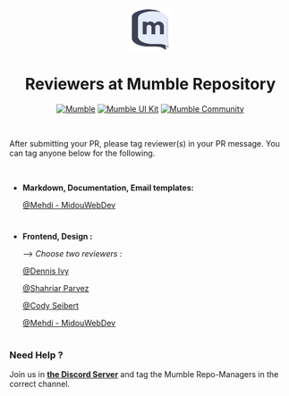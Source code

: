 #

<div align="center">
<img src="./frontend/public/android-chrome-512x512.png" width="15%">
<h1>Reviewers at Mumble Repository</h1>

<a href="https://www.mumble.dev">![Mumble](https://img.shields.io/badge/Mumble-Live%20Demo-9cf?style=for-the-badge)</a>
<a href="http://mumble-lp.s3-website-us-west-2.amazonaws.com/">![Mumble UI Kit](https://img.shields.io/badge/Mumble-UI%20Kit-orange?style=for-the-badge)</a>
<a href="https://discord.gg/9Du4KUY3dE">![Mumble Community](https://img.shields.io/discord/825371211399692308?label=Mumble%20Community&style=for-the-badge&logo=Discord)</a>

</div>

<br/>

After submitting your PR, please tag reviewer(s) in your PR message. You can tag anyone below for the following.

<br/>

- **Markdown, Documentation, Email templates:** 

   [@Mehdi - MidouWebDev](https://github.com/MidouWebDev)

#

- **Frontend, Design :**

  --> *Choose two reviewers :*

  [@Dennis Ivy](https://github.com/divanov11)

  [@Shahriar Parvez](https://github.com/Mr-spShuvo)

  [@Cody Seibert](https://github.com/codyseibert)

  [@Mehdi - MidouWebDev](https://github.com/MidouWebDev)

#

### Need Help ?

Join us in **[the Discord Server](https://discord.gg/9Du4KUY3dE)** and tag the Mumble Repo-Managers in the correct channel.